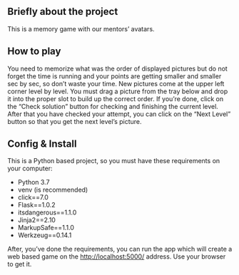 ## Briefly about the project

This is a memory game with our mentors’ avatars.

## How to play

You need to memorize what was the order of displayed pictures but do not forget the time is running and your points are getting smaller  and smaller sec by sec, so don’t waste your time.
New pictures come at the upper left corner level by level. You must drag a picture from the tray below and drop it into the proper slot to build up the correct order. If you’re done, click on the “Check solution” button for checking and finishing the current level. After that you have checked your attempt, you can click on the “Next Level” button so that you get the next level’s picture.

## Config & Install

This is a Python based project, so you must have these requirements on your computer:

- Python 3.7
- venv (is recommended)
- click==7.0
- Flask==1.0.2
- itsdangerous==1.1.0
- Jinja2==2.10
- MarkupSafe==1.1.0
- Werkzeug==0.14.1

After, you’ve done the requirements, you can run the app which will create a web based game on the [http://localhost:5000/](http://localhost:5000/) address. Use your browser to get it.